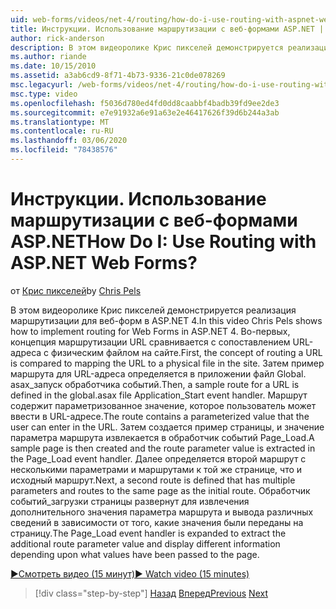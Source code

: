 ```yaml
---
uid: web-forms/videos/net-4/routing/how-do-i-use-routing-with-aspnet-web-forms
title: Инструкции. Использование маршрутизации с веб-формами ASP.NET | Документы Майкрософт
author: rick-anderson
description: В этом видеоролике Крис пикселей демонстрируется реализация маршрутизации для веб-форм в ASP.NET 4. Во-первых, концепция маршрутизации URL сравнивается с сопоставлением URL-адреса с p...
ms.author: riande
ms.date: 10/15/2010
ms.assetid: a3ab6cd9-8f71-4b73-9336-21c0de078269
msc.legacyurl: /web-forms/videos/net-4/routing/how-do-i-use-routing-with-aspnet-web-forms
msc.type: video
ms.openlocfilehash: f5036d780ed4fd0dd8caabbf4badb39fd9ee2de3
ms.sourcegitcommit: e7e91932a6e91a63e2e46417626f39d6b244a3ab
ms.translationtype: MT
ms.contentlocale: ru-RU
ms.lasthandoff: 03/06/2020
ms.locfileid: "78438576"
---
```

# <a name="how-do-i-use-routing-with-aspnet-web-forms"></a><span data-ttu-id="47798-105">Инструкции. Использование маршрутизации с веб-формами ASP.NET</span><span class="sxs-lookup"><span data-stu-id="47798-105">How Do I: Use Routing with ASP.NET Web Forms?</span></span>

<span data-ttu-id="47798-106">от [Крис пикселей](https://twitter.com/chrispels)</span><span class="sxs-lookup"><span data-stu-id="47798-106">by [Chris Pels](https://twitter.com/chrispels)</span></span>

<span data-ttu-id="47798-107">В этом видеоролике Крис пикселей демонстрируется реализация маршрутизации для веб-форм в ASP.NET 4.</span><span class="sxs-lookup"><span data-stu-id="47798-107">In this video Chris Pels shows how to implement routing for Web Forms in ASP.NET 4.</span></span> <span data-ttu-id="47798-108">Во-первых, концепция маршрутизации URL сравнивается с сопоставлением URL-адреса с физическим файлом на сайте.</span><span class="sxs-lookup"><span data-stu-id="47798-108">First, the concept of routing a URL is compared to mapping the URL to a physical file in the site.</span></span> <span data-ttu-id="47798-109">Затем пример маршрута для URL-адреса определяется в приложении файл Global. asax\_запуск обработчика событий.</span><span class="sxs-lookup"><span data-stu-id="47798-109">Then, a sample route for a URL is defined in the global.asax file Application\_Start event handler.</span></span> <span data-ttu-id="47798-110">Маршрут содержит параметризованное значение, которое пользователь может ввести в URL-адресе.</span><span class="sxs-lookup"><span data-stu-id="47798-110">The route contains a parameterized value that the user can enter in the URL.</span></span> <span data-ttu-id="47798-111">Затем создается пример страницы, и значение параметра маршрута извлекается в обработчик событий Page\_Load.</span><span class="sxs-lookup"><span data-stu-id="47798-111">A sample page is then created and the route parameter value is extracted in the Page\_Load event handler.</span></span> <span data-ttu-id="47798-112">Далее определяется второй маршрут с несколькими параметрами и маршрутами к той же странице, что и исходный маршрут.</span><span class="sxs-lookup"><span data-stu-id="47798-112">Next, a second route is defined that has multiple parameters and routes to the same page as the initial route.</span></span> <span data-ttu-id="47798-113">Обработчик событий\_загрузки страницы развернут для извлечения дополнительного значения параметра маршрута и вывода различных сведений в зависимости от того, какие значения были переданы на страницу.</span><span class="sxs-lookup"><span data-stu-id="47798-113">The Page\_Load event handler is expanded to extract the additional route parameter value and display different information depending upon what values have been passed to the page.</span></span>

[<span data-ttu-id="47798-114">&#9654;Смотреть видео (15 минут)</span><span class="sxs-lookup"><span data-stu-id="47798-114">&#9654; Watch video (15 minutes)</span></span>](https://channel9.msdn.com/Blogs/ASP-NET-Site-Videos/how-do-i-use-routing-with-aspnet-web-forms)

> [!div class="step-by-step"]
> <span data-ttu-id="47798-115">[Назад](aspnet-4-quick-hit-outbound-webforms-routing.md)
> [Вперед](how-do-i-work-with-urls-in-aspnet-routing.md)</span><span class="sxs-lookup"><span data-stu-id="47798-115">[Previous](aspnet-4-quick-hit-outbound-webforms-routing.md)
[Next](how-do-i-work-with-urls-in-aspnet-routing.md)</span></span>
